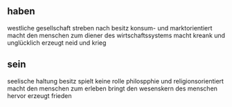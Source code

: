 ## haben
westliche gesellschaft
streben nach besitz
konsum- und marktorientiert
macht den menschen zum diener des wirtschaftssystems
macht kreank und unglücklich
erzeugt neid und krieg

## sein
seelische haltung
besitz spielt keine rolle
philospphie und religionsorientiert
macht den menschen zum erleben
bringt den wesenskern des menschen hervor
erzeugt frieden
